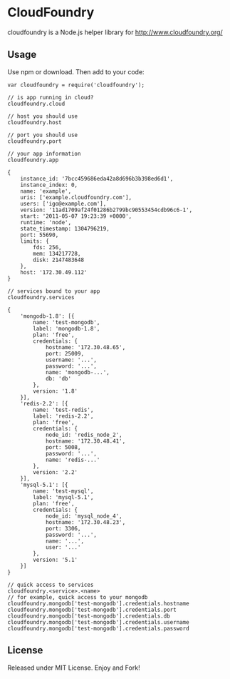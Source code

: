 CloudFoundry
============

cloudfoundry is a Node.js helper library for http://www.cloudfoundry.org/


Usage
-----
Use npm or download. Then add to your code:

	var cloudfoundry = require('cloudfoundry');
	
	// is app running in cloud?
	cloudfoundry.cloud
	
	// host you should use
	cloudfoundry.host
	
	// port you should use
	cloudfoundry.port
	
	// your app information
	cloudfoundry.app
	
	{
	    instance_id: '7bcc459686eda42a8d696b3b398ed6d1',
	    instance_index: 0,
	    name: 'example',
	    uris: ['example.cloudfoundry.com'],
	    users: ['igo@example.com'],
	    version: '11ad1709af24f01286b2799bc90553454cdb96c6-1',
	    start: '2011-05-07 19:23:39 +0000',
	    runtime: 'node',
	    state_timestamp: 1304796219,
	    port: 55690,
	    limits: {
	        fds: 256,
	        mem: 134217728,
	        disk: 2147483648
	    },
	    host: '172.30.49.112'
	}
	
	// services bound to your app
	cloudfoundry.services
	
	{
	    'mongodb-1.8': [{
	        name: 'test-mongodb',
	        label: 'mongodb-1.8',
	        plan: 'free',
	        credentials: {
	            hostname: '172.30.48.65',
	            port: 25009,
	            username: '...',
	            password: '...',
	            name: 'mongodb-...',
	            db: 'db'
	        },
	        version: '1.8'
	    }],
	    'redis-2.2': [{
	        name: 'test-redis',
	        label: 'redis-2.2',
	        plan: 'free',
	        credentials: {
	            node_id: 'redis_node_2',
	            hostname: '172.30.48.41',
	            port: 5008,
	            password: '...',
	            name: 'redis-...'
	        },
	        version: '2.2'
	    }],
	    'mysql-5.1': [{
	        name: 'test-mysql',
	        label: 'mysql-5.1',
	        plan: 'free',
	        credentials: {
	            node_id: 'mysql_node_4',
	            hostname: '172.30.48.23',
	            port: 3306,
	            password: '...',
	            name: '...',
	            user: '...'
	        },
	        version: '5.1'
	    }]
	}
	
	// quick access to services
	cloudfoundry.<service>.<name>
	// for example, quick access to your mongodb
	cloudfoundry.mongodb['test-mongodb'].credentials.hostname
	cloudfoundry.mongodb['test-mongodb'].credentials.port
	cloudfoundry.mongodb['test-mongodb'].credentials.db
	cloudfoundry.mongodb['test-mongodb'].credentials.username
	cloudfoundry.mongodb['test-mongodb'].credentials.password


License
-------
Released under MIT License. Enjoy and Fork!